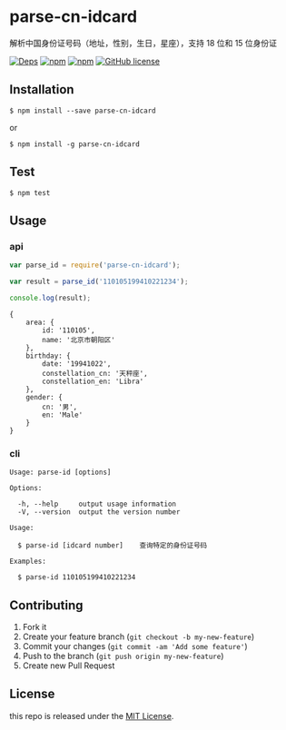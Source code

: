 # parse-cn-idcard

解析中国身份证号码（地址，性别，生日，星座），支持 18 位和 15 位身份证

[![Deps](https://david-dm.org/modood/parse-cn-idcard.svg)](https://david-dm.org/modood/parse-cn-idcard) 
[![npm](https://img.shields.io/npm/v/parse-cn-idcard.svg)](https://www.npmjs.com/package/parse-cn-idcard)
[![npm](https://img.shields.io/npm/dt/parse-cn-idcard.svg)](https://www.npmjs.com/package/parse-cn-idcard)
[![GitHub license](https://img.shields.io/badge/license-MIT-blue.svg)](https://raw.githubusercontent.com/modood/parse-cn-idcard/master/LICENSE)

## Installation

`$ npm install --save parse-cn-idcard`

or

`$ npm install -g parse-cn-idcard`

## Test

`$ npm test`

## Usage

### api

```javascript
var parse_id = require('parse-cn-idcard');

var result = parse_id('110105199410221234');

console.log(result);
```
```
{
    area: {
        id: '110105',
        name: '北京市朝阳区'
    },
    birthday: {
        date: '19941022',
        constellation_cn: '天秤座',
        constellation_en: 'Libra'
    },
    gender: {
        cn: '男',
        en: 'Male'
    }
}
```

### cli

```
Usage: parse-id [options]

Options:

  -h, --help     output usage information
  -V, --version  output the version number

Usage:

  $ parse-id [idcard number]    查询特定的身份证号码

Examples:

  $ parse-id 110105199410221234

```

## Contributing

1. Fork it
2. Create your feature branch (`git checkout -b my-new-feature`)
3. Commit your changes (`git commit -am 'Add some feature'`)
4. Push to the branch (`git push origin my-new-feature`)
5. Create new Pull Request

## License

this repo is released under the [MIT License](http://www.opensource.org/licenses/MIT).
